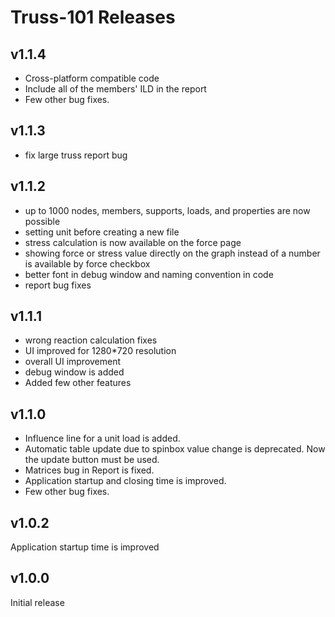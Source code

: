 # Truss-101 Releases

## v1.1.4
* Cross-platform compatible code
* Include all of the members' ILD in the report
* Few other bug fixes. 

## v1.1.3
* fix large truss report bug

## v1.1.2
* up to 1000 nodes, members, supports, loads, and properties are now possible
* setting unit before creating a new file
* stress calculation is now available on the force page
* showing force or stress value directly on the graph instead of a number is available by force checkbox
* better font in debug window and naming convention in code
* report bug fixes

## v1.1.1
* wrong reaction calculation fixes
* UI improved for 1280*720 resolution
* overall UI improvement
* debug window is added
* Added few other features

## v1.1.0
* Influence line for a unit load is added.
* Automatic table update due to spinbox value change is deprecated. Now the update button must be used.
* Matrices bug in Report is fixed. 
* Application startup and closing time is improved.
* Few other bug fixes.

## v1.0.2
Application startup time is improved

## v1.0.0
Initial release
